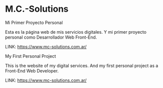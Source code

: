 # M.C.-Solutions
Mi Primer Proyecto Personal

Esta es la página web de mis servicios digitales. Y mi primer proyecto personal como Desarrollador Web Front-End.

LINK:
https://www.mc-solutions.com.ar/

My First Personal Project

This is the website of my digital services. And my first personal project as a Front-End Web Developer.

LINK:
https://www.mc-solutions.com.ar/